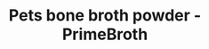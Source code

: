 ---
title: "Pets bone broth powder - PrimeBroth"
description: "Pets bone broth powder. PrimeBroth, NZ's animal based wellness drink for pets"
type: custom
layout: products/pets-powder
beefpricesmalllink: price_1PMH0hABkrUo6tgOW2Vmsgne
beefpricemediumlink: price_1Pb88kABkrUo6tgOoJNmHOLJ
beefpricelargelink: price_1Pb86cABkrUo6tgOyk212Sg6
chickenpricesmalllink: 
chickenpricemediumlink: 
chickenpricelargelink: 
lambpricesmalllink:
lambpricemediumlink:
lambpricelargelink:
---